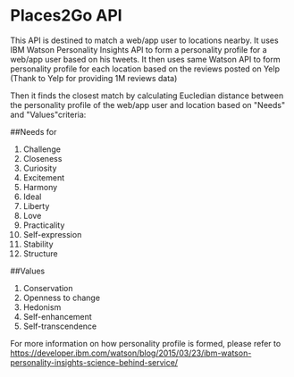 # Places2Go API

This API is destined to match a web/app user to locations nearby. It uses IBM Watson Personality Insights API to form a personality profile for a web/app user based on his tweets.
It then uses same Watson API to form personality profile for each location based on the reviews posted on Yelp (Thank to Yelp for providing 1M reviews data)

Then it finds the closest match by calculating Eucledian distance between the personality profile of the web/app user and location based on "Needs" and "Values"criteria: 

##Needs for

1. Challenge
2. Closeness
3. Curiosity
4. Excitement
5. Harmony
6. Ideal
7. Liberty
8. Love
9. Practicality
10. Self-expression
11. Stability
12. Structure

##Values

1. Conservation
2. Openness to change
3. Hedonism
4. Self-enhancement
5. Self-transcendence

For more information on how personality profile is formed, please refer to https://developer.ibm.com/watson/blog/2015/03/23/ibm-watson-personality-insights-science-behind-service/




